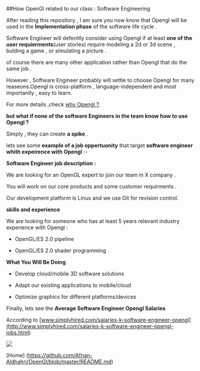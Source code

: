 
##How OpenGl related to our class : Software Engineering


After reading this repository , I am sure you now know that Opengl will be used in the **Implementation phase** of the software life cycle .

Software Engineer will defenitly consider using Opengl if at least **one of the user requierments**(user stories) require modeling a 2d or 3d scene , bulding a game , or simulating a picture .

of course there are many other application rather than Opengl that do the same job .

However , Software Engineer probably will settle to choose Opengl for many reaseons.Opengl is cross-platform , language-independent and most importantly , easy to learn.

For more details ,check [why Opengl ?](https://github.com/Afnan-Aldhahri/OpenGl/blob/master/Resources/Why%20OpenGl%3F.md).


**but what if none of the software Engineers in the team know how to use Opengl ?**

Simply , they can create **a spike** .


lets see some **example of a job oppertuonity** that target **software engineer whith expeirence with Opengl** :-

**Software Engineer job description :**

We are looking for an OpenGL expert to join our team in X company .

You will work on our core products and some customer requirments .

Our development platform is Linux and we use Git for revision control.

**skills and experience**

We are looking for someone who has at least 5 years relevant industry experience with Opengl :

* OpenGL/ES 2.0 pipeline

* OpenGL/ES 2.0 shader programming

**What You Will Be Doing**

- Develop cloud/mobile 3D software solutions

- Adapt our existing applications to mobile/cloud

- Optimize graphics for different platforms/devices


Finally, lets see the **Average Software Engineer Opengl Salaries** 

According to [www.simplyhired.com/salaries-k-software-engineer-opengl](http://www.simplyhired.com/salaries-k-software-engineer-opengl-jobs.html) 


![](https://cloud.githubusercontent.com/assets/14142983/10712549/d09e949a-7a5a-11e5-8b9f-1c18eb338228.jpg)

[Home] (https://github.com/Afnan-Aldhahri/OpenGl/blob/master/README.md)
